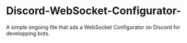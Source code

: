# Discord-WebSocket-Configurator-
A simple ongoing file that ads a WebSocket Configurator on Discord for developping bots. 
